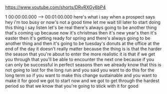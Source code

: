 https://www.youtube.com/shorts/DRvRXGy6bP4

1 00:00:00.000 --\> 00:01:00.000 here's what i say when a prospect says
hey i'm too busy or now's not a good time let me wait till later to
start doing this thing i say listen let's be real there's always going
to be another thing that's coming up because now it's christmas then
it's new year's then it's easter then it's getting ready for spring and
there's always going to be another thing and then it's going to be
tuesday's donuts at the office at the end of the day it doesn't really
matter because the thing is is that the harder the season that you're
about to enter the more realistic it is that if we get you through that
you'll be able to encounter the next one because if you can only be
successful in perfect seasons then we already know that this is not
going to last for the long run and you said you want to do this for the
long term so if you want to make this change sustainable and you want to
make it for good we got to start now and we got to get through the
hardest period so that we know that you're going to stick with it for
good
